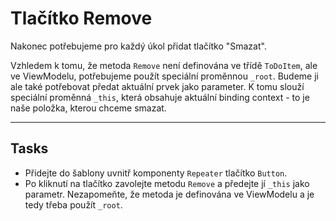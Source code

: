 ﻿---
Title: Tlačítko Remove
Moniker: remove-button
CodeTask:
    Path: 60_remove_button.dothtml.csx
    Default: ToDo_30.dothtml
    Correct: ToDo_40.dothtml
---

# Tlačítko Remove

Nakonec potřebujeme pro každý úkol přidat tlačítko "Smazat".

Vzhledem k tomu, že metoda `Remove` není definována ve třídě `ToDoItem`, ale ve ViewModelu, potřebujeme použít speciální proměnnou `_root`. 
Budeme ji ale také potřebovat předat aktuální prvek jako parameter. K tomu slouží speciální proměnná `_this`, která obsahuje aktuální binding context - to je naše položka, kterou chceme smazat.

---

## Tasks

- Přidejte do šablony uvnitř komponenty `Repeater` tlačítko `Button`.
- Po kliknutí na tlačítko zavolejte metodu `Remove` a předejte jí `_this` jako parametr. Nezapomeňte, že metoda je definována ve ViewModelu a je tedy třeba použít `_root`.
